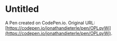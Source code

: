 # Untitled

A Pen created on CodePen.io. Original URL: [https://codepen.io/jonathandieterle/pen/OPLqyWj](https://codepen.io/jonathandieterle/pen/OPLqyWj).

